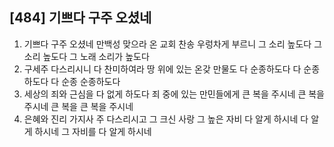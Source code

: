 ## [484] 기쁘다 구주 오셨네

1) 기쁘다 구주 오셨네 만백성 맞으라 온 교회 찬송 우렁차게 부르니 그 소리 높도다 그 소리 높도다 그 노래 소리가 높도다  
2) 구세주 다스리시니 다 찬미하여라 땅 위에 있는 온갖 만물도 다 순종하도다 다 순종하도다 다 순종 순종하도다  
3) 세상의 죄와 근심을 다 없게 하도다 죄 중에 있는 만민들에게 큰 복을 주시네 큰 복을 주시네 큰 복을 큰 복을 주시네  
4) 은혜와 진리 가지사 주 다스리시고 그 크신 사랑 그 높은 자비 다 알게 하시네 다 알게 하시네 그 자비를 다 알게 하시네
